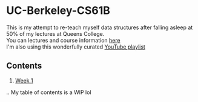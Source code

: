 # UC-Berkeley-CS61B

This is my attempt to re-teach myself data structures after falling asleep at 50% of my lectures at Queens College.  
You can lectures and course information [here](http://datastructur.es/sp16/)  
I'm also using this wonderfully curated [YouTube playlist](https://www.youtube.com/playlist?list=PLPcncwcN2UkazPbL42D-RiJL7Q_Kc9zWx)  

## Contents
1. [Week 1](./week1)

.. My table of contents is a WIP lol


